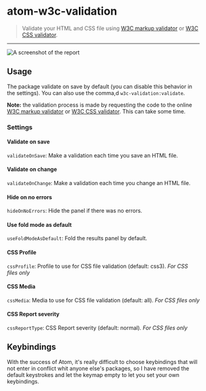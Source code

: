 # atom-w3c-validation

> Validate your HTML and CSS file using [W3C markup validator](http://validator.w3.org/) or [W3C CSS validator](http://http://jigsaw.w3.org/css-validator/).

* * *

![A screenshot of the report](https://raw.githubusercontent.com/leny/atom-w3c-validation/master/caps/report.png)

## Usage

The package validate on save by default (you can disable this behavior in the settings). You can also use the comma,d `w3c-validation:validate`.

**Note:** the validation process is made by requesting the code to the online [W3C markup validator](http://validator.w3.org/) or [W3C CSS validator](http://http://jigsaw.w3.org/css-validator/). This can take some time.

### Settings

#### Validate on save

`validateOnSave`: Make a validation each time you save an HTML file.

#### Validate on change

`validateOnChange`: Make a validation each time you change an HTML file.

#### Hide on no errors

`hideOnNoErrors`: Hide the panel if there was no errors.

#### Use fold mode as default

`useFoldModeAsDefault`: Fold the results panel by default.

#### CSS Profile

`cssProfile`: Profile to use for CSS file validation (default: css3). *For CSS files only*

#### CSS Media

`cssMedia`: Media to use for CSS file validation (default: all). *For CSS files only*

#### CSS Report severity

`cssReportType`: CSS Report severity (default: normal). *For CSS files only*

## Keybindings

With the success of Atom, it's really difficult to choose keybindings that will not enter in conflict whit anyone else's packages, so I have removed the default keystrokes and let the keymap empty to let you set your own keybindings.
